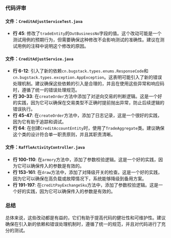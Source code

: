 ### 代码评审

#### 文件：`CreditAdjustServiceTest.java`
- **行 45**: 修改了`tradeEntity`的`OutBusinessNo`字段的值。这个改动可能是一个测试用例的预期行为，但需要确保这种修改不会影响测试的准确性。建议在测试用例的注释中说明这个修改的原因。

#### 文件：`CreditAdjustService.java`
- **行 6-12**: 引入了新的依赖`cn.bugstack.types.enums.ResponseCode`和`cn.bugstack.types.exception.AppException`。这表明可能引入了新的错误处理机制。建议确保这些依赖的引入是合理的，并且在使用这些异常和响应码时，遵循了统一的错误处理规范。
- **行 30-33**: 在`createOrder`方法中添加了对逆向交易的判断逻辑。这是一个好的实践，因为它可以确保在交易类型不正确时提前抛出异常，防止后续逻辑的错误执行。
- **行 45-47**: 在`createOrder`方法中，添加了日志记录，这是一个很好的实践，因为它有助于追踪和调试。
- **行 64**: 在创建`CreditAccountEntity`时，使用了`TradeAggregate`类。建议确保这个类的设计符合单一职责原则，并且其职责清晰。

#### 文件：`RaffleActivityController.java`
- **行 100-110**: 在`armory`方法中，添加了参数校验逻辑。这是一个好的实践，因为它可以确保传入的参数是有效的。
- **行 153-161**: 在`draw`方法中，添加了对降级开关的检查。这是一个好的实践，因为它可以确保在高负载或故障情况下，系统能够降级到备用方案。
- **行 191-197**: 在`creditPayExchangeSku`方法中，添加了参数校验逻辑。这是一个好的实践，因为它可以确保传入的参数是有效的。

### 总结
总体来说，这些改动都是有益的，它们有助于提高代码的健壮性和可维护性。建议确保在引入新的依赖和错误处理机制时，遵循了统一的规范，并且对代码进行了充分的测试。